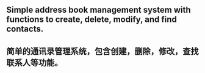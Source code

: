 ## Simple address book management system with functions to create, delete, modify, and find contacts.
## 简单的通讯录管理系统，包含创建，删除，修改，查找联系人等功能。
